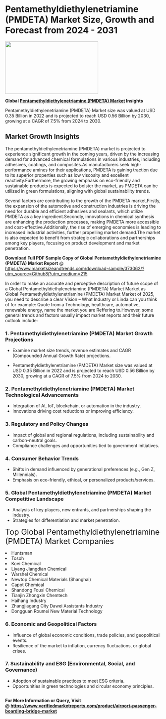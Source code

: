 <H1>Pentamethyldiethylenetriamine (PMDETA) Market Size, Growth and Forecast from 2024 - 2031</H1><img class="aligncenter size-medium wp-image-584254" src="https://thirdeyenews.in/wp-content/uploads/2024/09/Global-Market-Research-300x168.jpeg" alt="" width="300" height="168" /><p><strong>Global&nbsp;<a href="https://www.marketsizeandtrends.com/download-sample/373062/?utm_source=Github8j?utm_medium=215">Pentamethyldiethylenetriamine (PMDETA) Market</a> Insights</strong></p><p>Pentamethyldiethylenetriamine (PMDETA) Market size was valued at USD 0.35 Billion in 2022 and is projected to reach USD 0.56 Billion by 2030, growing at a CAGR of 7.5% from 2024 to 2030.</p><p><h2>Market Growth Insights</h2> <p>The pentamethyldiethylenetriamine (PMDETA) market is projected to experience significant growth in the coming years, driven by the increasing demand for advanced chemical formulations in various industries, including adhesives, coatings, and composites.As manufacturers seek high-performance amines for their applications, PMDETA is gaining traction due to its superior properties such as low viscosity and excellent reactivity.Furthermore, the growing emphasis on eco-friendly and sustainable products is expected to bolster the market, as PMDETA can be utilized in green formulations, aligning with global sustainability trends.</p> <p></p> <p>Several factors are contributing to the growth of the PMDETA market.Firstly, the expansion of the automotive and construction industries is driving the need for durable and efficient adhesives and sealants, which utilize PMDETA as a key ingredient.Secondly, innovations in chemical synthesis are enhancing the production processes, making PMDETA more accessible and cost-effective.Additionally, the rise of emerging economies is leading to increased industrial activities, further propelling market demand.The market is also expected to benefit from strategic collaborations and partnerships among key players, focusing on product development and market penetration.</p> <p></p><p><span class=""><strong>Download Full PDF Sample Copy of Global Pentamethyldiethylenetriamine (PMDETA) Market Report</strong> @ <a href="https://www.marketsizeandtrends.com/download-sample/373062/?utm_source=Github8j?utm_medium=215" target="_blank">https://www.marketsizeandtrends.com/download-sample/373062/?utm_source=Github8j?utm_medium=215</a></span></p><p>In order to make an accurate and perceptive description of future scope of a Global&nbsp;Pentamethyldiethylenetriamine (PMDETA) Market Market as Global&nbsp;Pentamethyldiethylenetriamine (PMDETA) Market Market of 2025, you need to describe a clear Vision &ndash; What Industry or Linda can you think of for example: Quote from a Technology, healthcare, automotive, renewable energy, name the market you are Reffering to.However, some general trends and factors usually impact market reports and their future outlook include:</p><h3>1.&nbsp;<strong>Pentamethyldiethylenetriamine (PMDETA) Market Growth Projections</strong></h3><ul><li>Examine market size trends, revenue estimates and CAGR (Compounded Annual Growth Rate) projections.</li><li><p>Pentamethyldiethylenetriamine (PMDETA) Market size was valued at USD 0.35 Billion in 2022 and is projected to reach USD 0.56 Billion by 2030, growing at a CAGR of 7.5% from 2024 to 2030.</p></li></ul><h3>2.&nbsp;<strong>Pentamethyldiethylenetriamine (PMDETA) Market Technological Advancements</strong></h3><ul><li>Integration of AI, IoT, blockchain, or automation in the industry.</li><li>Innovations driving cost reductions or improving efficiency.</li></ul><h3>3.&nbsp;<strong>Regulatory and Policy Changes</strong></h3><ul><li>Impact of global and regional regulations, including sustainability and carbon-neutral goals.</li><li>Compliance challenges and opportunities tied to government initiatives.</li></ul><h3>4.&nbsp;<strong>Consumer Behavior Trends</strong></h3><ul><li>Shifts in demand influenced by generational preferences (e.g., Gen Z, Millennials).</li><li>Emphasis on eco-friendly, ethical, or personalized products/services.</li></ul><h3>5.&nbsp;<strong>Global Pentamethyldiethylenetriamine (PMDETA) Market Competitive Landscape</strong></h3><ul><li>Analysis of key players, new entrants, and partnerships shaping the industry.</li><li>Strategies for differentiation and market penetration.</li></ul><p data-pm-slice="1 1 []"><span style="color: inherit; font-family: inherit; font-size: 25px;">Top Global Pentamethyldiethylenetriamine (PMDETA) Market Companies</span></p><div class="" data-test-id=""><p><li>Huntsman</li><li> Tosoh</li><li> Koei Chemical</li><li> Liyang Jiangdian Chemical</li><li> Warshel Chemical</li><li> Newtop Chemical Materials (Shanghai)</li><li> Capot Chemical</li><li> Shandong Fousi Chemical</li><li> Tianjin Zhongxin Chemtech</li><li> Haihang Industry</li><li> Zhangjiagang City Dawei Assistants Industry</li><li> Dongguan Roumei New Material Technology</li></p></div><h3>6.&nbsp;<strong>Economic and Geopolitical Factors</strong></h3><ul><li>Influence of global economic conditions, trade policies, and geopolitical events.</li><li>Resilience of the market to inflation, currency fluctuations, or global crises.</li></ul><h3>7.&nbsp;<strong>Sustainability and ESG (Environmental, Social, and Governance)</strong></h3><ul><li>Adoption of sustainable practices to meet ESG criteria.</li><li>Opportunities in green technologies and circular economy principles.</li></ul><h2><strong style="font-size: 14px;">For More Information or Query, Visit @&nbsp;</strong><a style="background-color: #ffffff; font-size: 14px;" href="https://www.marketsizeandtrends.com/report/pentamethyldiethylenetriamine-pmdeta-market/" target="_blank">https://www.verifiedmarketreports.com/product/airport-passenger-boarding-bridge-market</a></h2>